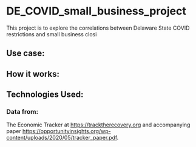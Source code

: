 # DE_COVID_small_business_project

This project is to explore the correlations between Delaware State COVID restrictions and small business closi

## Use case:
## How it works:
## Technologies Used:

### Data from:
The Economic Tracker at  https://tracktherecovery.org and accompanying paper https://opportunityinsights.org/wp-content/uploads/2020/05/tracker_paper.pdf.
